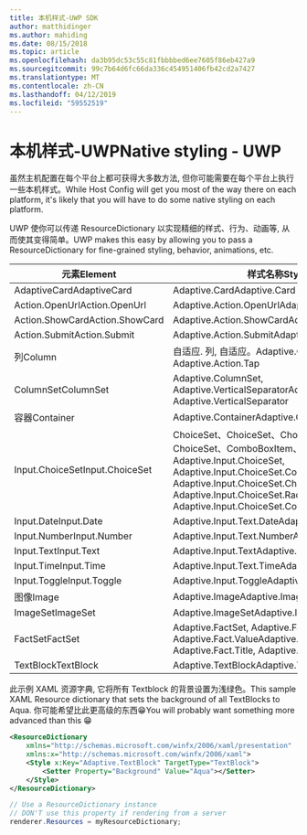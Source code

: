 ```yaml
---
title: 本机样式-UWP SDK
author: matthidinger
ms.author: mahiding
ms.date: 08/15/2018
ms.topic: article
ms.openlocfilehash: da3b95dc53c55c81fbbbbed6ee7605f86eb427a9
ms.sourcegitcommit: 99c7b64d6fc66da336c454951406fb42cd2a7427
ms.translationtype: MT
ms.contentlocale: zh-CN
ms.lasthandoff: 04/12/2019
ms.locfileid: "59552519"
---
```

# <a name="native-styling---uwp"></a><span data-ttu-id="d1d99-102">本机样式-UWP</span><span class="sxs-lookup"><span data-stu-id="d1d99-102">Native styling - UWP</span></span>

<span data-ttu-id="d1d99-103">虽然主机配置在每个平台上都可获得大多数方法, 但你可能需要在每个平台上执行一些本机样式。</span><span class="sxs-lookup"><span data-stu-id="d1d99-103">While Host Config will get you most of the way there on each platform, it's likely that you will have to do some native styling on each platform.</span></span> 

<span data-ttu-id="d1d99-104">UWP 使你可以传递 ResourceDictionary 以实现精细的样式、行为、动画等, 从而使其变得简单。</span><span class="sxs-lookup"><span data-stu-id="d1d99-104">UWP makes this easy by allowing you to pass a ResourceDictionary for fine-grained styling, behavior, animations, etc.</span></span>

| <span data-ttu-id="d1d99-105">元素</span><span class="sxs-lookup"><span data-stu-id="d1d99-105">Element</span></span> | <span data-ttu-id="d1d99-106">样式名称</span><span class="sxs-lookup"><span data-stu-id="d1d99-106">Style names</span></span> |
|---|---|
| <span data-ttu-id="d1d99-107">AdaptiveCard</span><span class="sxs-lookup"><span data-stu-id="d1d99-107">AdaptiveCard</span></span> | <span data-ttu-id="d1d99-108">Adaptive.Card</span><span class="sxs-lookup"><span data-stu-id="d1d99-108">Adaptive.Card</span></span>| 
| <span data-ttu-id="d1d99-109">Action.OpenUrl</span><span class="sxs-lookup"><span data-stu-id="d1d99-109">Action.OpenUrl</span></span>  | <span data-ttu-id="d1d99-110">Adaptive.Action.OpenUrl</span><span class="sxs-lookup"><span data-stu-id="d1d99-110">Adaptive.Action.OpenUrl</span></span>  |
| <span data-ttu-id="d1d99-111">Action.ShowCard</span><span class="sxs-lookup"><span data-stu-id="d1d99-111">Action.ShowCard</span></span> | <span data-ttu-id="d1d99-112">Adaptive.Action.ShowCard</span><span class="sxs-lookup"><span data-stu-id="d1d99-112">Adaptive.Action.ShowCard</span></span> |
| <span data-ttu-id="d1d99-113">Action.Submit</span><span class="sxs-lookup"><span data-stu-id="d1d99-113">Action.Submit</span></span>  | <span data-ttu-id="d1d99-114">Adaptive.Action.Submit</span><span class="sxs-lookup"><span data-stu-id="d1d99-114">Adaptive.Action.Submit</span></span>  |
| <span data-ttu-id="d1d99-115">列</span><span class="sxs-lookup"><span data-stu-id="d1d99-115">Column</span></span> | <span data-ttu-id="d1d99-116">自适应. 列, 自适应。</span><span class="sxs-lookup"><span data-stu-id="d1d99-116">Adaptive.Column, Adaptive.Action.Tap</span></span> |
| <span data-ttu-id="d1d99-117">ColumnSet</span><span class="sxs-lookup"><span data-stu-id="d1d99-117">ColumnSet</span></span> | <span data-ttu-id="d1d99-118">Adaptive.ColumnSet, Adaptive.VerticalSeparator</span><span class="sxs-lookup"><span data-stu-id="d1d99-118">Adaptive.ColumnSet, Adaptive.VerticalSeparator</span></span> |
| <span data-ttu-id="d1d99-119">容器</span><span class="sxs-lookup"><span data-stu-id="d1d99-119">Container</span></span> | <span data-ttu-id="d1d99-120">Adaptive.Container</span><span class="sxs-lookup"><span data-stu-id="d1d99-120">Adaptive.Container</span></span>|
| <span data-ttu-id="d1d99-121">Input.ChoiceSet</span><span class="sxs-lookup"><span data-stu-id="d1d99-121">Input.ChoiceSet</span></span> | <span data-ttu-id="d1d99-122">ChoiceSet、ChoiceSet、ChoiceSet、ChoiceSet、、ChoiceSet、ComboBoxItem、、、、、、。</span><span class="sxs-lookup"><span data-stu-id="d1d99-122">Adaptive.Input.ChoiceSet,  Adaptive.Input.ChoiceSet.ComboBox, Adaptive.Input.ChoiceSet.CheckBox,  Adaptive.Input.ChoiceSet.Radio,  Adaptive.Input.ChoiceSet.ComboBoxItem</span></span> |
| <span data-ttu-id="d1d99-123">Input.Date</span><span class="sxs-lookup"><span data-stu-id="d1d99-123">Input.Date</span></span> | <span data-ttu-id="d1d99-124">Adaptive.Input.Text.Date</span><span class="sxs-lookup"><span data-stu-id="d1d99-124">Adaptive.Input.Text.Date</span></span>
| <span data-ttu-id="d1d99-125">Input.Number</span><span class="sxs-lookup"><span data-stu-id="d1d99-125">Input.Number</span></span> | <span data-ttu-id="d1d99-126">Adaptive.Input.Text.Number</span><span class="sxs-lookup"><span data-stu-id="d1d99-126">Adaptive.Input.Text.Number</span></span> |
| <span data-ttu-id="d1d99-127">Input.Text</span><span class="sxs-lookup"><span data-stu-id="d1d99-127">Input.Text</span></span> | <span data-ttu-id="d1d99-128">Adaptive.Input.Text</span><span class="sxs-lookup"><span data-stu-id="d1d99-128">Adaptive.Input.Text</span></span> |
| <span data-ttu-id="d1d99-129">Input.Time</span><span class="sxs-lookup"><span data-stu-id="d1d99-129">Input.Time</span></span> | <span data-ttu-id="d1d99-130">Adaptive.Input.Text.Time</span><span class="sxs-lookup"><span data-stu-id="d1d99-130">Adaptive.Input.Text.Time</span></span> |
| <span data-ttu-id="d1d99-131">Input.Toggle</span><span class="sxs-lookup"><span data-stu-id="d1d99-131">Input.Toggle</span></span>| <span data-ttu-id="d1d99-132">Adaptive.Input.Toggle</span><span class="sxs-lookup"><span data-stu-id="d1d99-132">Adaptive.Input.Toggle</span></span>|
| <span data-ttu-id="d1d99-133">图像</span><span class="sxs-lookup"><span data-stu-id="d1d99-133">Image</span></span>  | <span data-ttu-id="d1d99-134">Adaptive.Image</span><span class="sxs-lookup"><span data-stu-id="d1d99-134">Adaptive.Image</span></span> |
| <span data-ttu-id="d1d99-135">ImageSet</span><span class="sxs-lookup"><span data-stu-id="d1d99-135">ImageSet</span></span>  | <span data-ttu-id="d1d99-136">Adaptive.ImageSet</span><span class="sxs-lookup"><span data-stu-id="d1d99-136">Adaptive.ImageSet</span></span> |
| <span data-ttu-id="d1d99-137">FactSet</span><span class="sxs-lookup"><span data-stu-id="d1d99-137">FactSet</span></span> | <span data-ttu-id="d1d99-138">Adaptive.FactSet, Adaptive.Fact.Title, Adaptive.Fact.Value</span><span class="sxs-lookup"><span data-stu-id="d1d99-138">Adaptive.FactSet, Adaptive.Fact.Title, Adaptive.Fact.Value</span></span> |
| <span data-ttu-id="d1d99-139">TextBlock</span><span class="sxs-lookup"><span data-stu-id="d1d99-139">TextBlock</span></span>  | <span data-ttu-id="d1d99-140">Adaptive.TextBlock</span><span class="sxs-lookup"><span data-stu-id="d1d99-140">Adaptive.TextBlock</span></span> |

<span data-ttu-id="d1d99-141">此示例 XAML 资源字典, 它将所有 Textblock 的背景设置为浅绿色。</span><span class="sxs-lookup"><span data-stu-id="d1d99-141">This sample XAML Resource dictionary that sets the background of all TextBlocks to Aqua.</span></span> <span data-ttu-id="d1d99-142">你可能希望比此更高级的东西😁</span><span class="sxs-lookup"><span data-stu-id="d1d99-142">You will probably want something more advanced than this 😁</span></span>

```xml
<ResourceDictionary
    xmlns="http://schemas.microsoft.com/winfx/2006/xaml/presentation" 
    xmlns:x="http://schemas.microsoft.com/winfx/2006/xaml">
    <Style x:Key="Adaptive.TextBlock" TargetType="TextBlock">
        <Setter Property="Background" Value="Aqua"></Setter>
    </Style>
</ResourceDictionary>
```
```csharp
// Use a ResourceDictionary instance
// DON'T use this property if rendering from a server
renderer.Resources = myResourceDictionary;
```
